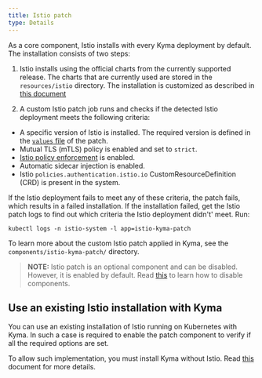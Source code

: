 ```yaml
---
title: Istio patch
type: Details
---
```


As a core component, Istio installs with every Kyma deployment by default. The installation consists of two steps:

1. Istio installs using the official charts from the currently supported release. The charts that are currently used are stored in the `resources/istio` directory. The installation is customized as described in [this document](#details-istio-customization)

2. A custom Istio patch job runs and checks if the detected Istio deployment meets the following criteria:
  - A specific version of Istio is installed. The required version is defined in the [`values` file](https://github.com/kyma-project/kyma/blob/master/resources/istio-kyma-patch/values.yaml#L11) of the patch.
  - Mutual TLS (mTLS) policy is enabled and set to `strict`.
  - [Istio policy enforcement](https://istio.io/docs/tasks/policy-enforcement/enabling-policy/) is enabled. 
  - Automatic sidecar injection is enabled.
  - Istio `policies.authentication.istio.io` CustomResourceDefinition (CRD) is present in the system.

If the Istio deployment fails to meet any of these criteria, the patch fails, which results in a failed installation. If the installation failed, get the Istio patch logs to find out which criteria the Istio deployment didn't' meet. Run: 

```
kubectl logs -n istio-system -l app=istio-kyma-patch
```

To learn more about the custom Istio patch applied in Kyma, see the `components/istio-kyma-patch/` directory.

>**NOTE:** Istio patch is an optional component and can be disabled. However, it is enabled by default. Read [this](/root/kyma/#configuration-custom-component-installation) to learn how to disable components. 

## Use an existing Istio installation with Kyma

You can use an existing installation of Istio running on Kubernetes with Kyma. In such a case is required to enable the patch component to verify if all the required options are set. 

To allow such implementation, you must install Kyma without Istio. Read [this](/root/kyma/#configuration-custom-component-installation) document for more details.
